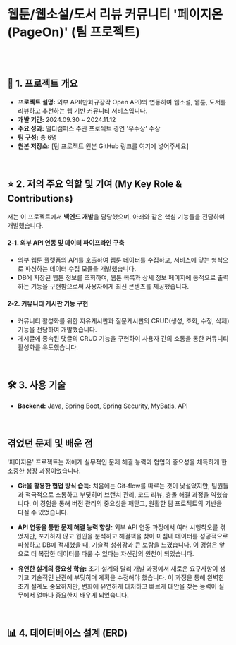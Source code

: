 # 웹툰/웹소설/도서 리뷰 커뮤니티 '페이지온(PageOn)' (팀 프로젝트)

<br>




<br>

## 📌 1. 프로젝트 개요

* **프로젝트 설명:** 외부 API(만화규장각 Open API)와 연동하여 웹소설, 웹툰, 도서를 리뷰하고 추천하는 웹 기반 커뮤니티 서비스입니다.
* **개발 기간:** 2024.09.30 ~ 2024.11.12
* **주요 성과:** 멀티캠퍼스 주관 프로젝트 경연 '우수상' 수상
* **팀 구성:** 총 6명
* **원본 저장소:** [팀 프로젝트 원본 GitHub 링크를 여기에 넣어주세요]

<br>

## ⭐ 2. 저의 주요 역할 및 기여 (My Key Role & Contributions)

저는 이 프로젝트에서 **백엔드 개발**을 담당했으며, 아래와 같은 핵심 기능들을 전담하여 개발했습니다.

#### 2-1. 외부 API 연동 및 데이터 파이프라인 구축
- 외부 웹툰 플랫폼의 API를 호출하여 웹툰 데이터를 수집하고, 서비스에 맞는 형식으로 파싱하는 데이터 수집 모듈을 개발했습니다.
- DB에 저장된 웹툰 정보를 조회하여, 웹툰 목록과 상세 정보 페이지에 동적으로 출력하는 기능을 구현함으로써 사용자에게 최신 콘텐츠를 제공했습니다.

#### 2-2. 커뮤니티 게시판 기능 구현
- 커뮤니티 활성화를 위한 자유게시판과 질문게시판의 CRUD(생성, 조회, 수정, 삭제) 기능을 전담하여 개발했습니다.
- 게시글에 종속된 댓글의 CRUD 기능을 구현하여 사용자 간의 소통을 통한 커뮤니티 활성화를 유도했습니다.

<br>

## 🛠️ 3. 사용 기술

* **Backend:** Java, Spring Boot, Spring Security, MyBatis, API

<br>

## 겪었던 문제 및 배운 점

'페이지온' 프로젝트는 저에게 실무적인 문제 해결 능력과 협업의 중요성을 체득하게 한 소중한 성장 과정이었습니다.

* **Git을 활용한 협업 방식 습득:** 처음에는 Git-flow를 따르는 것이 낯설었지만, 팀원들과 적극적으로 소통하고 부딪히며 브랜치 관리, 코드 리뷰, 충돌 해결 과정을 익혔습니다. 이 경험을 통해 버전 관리의 중요성을 깨닫고, 원활한 팀 프로젝트의 기반을 다질 수 있었습니다.

* **API 연동을 통한 문제 해결 능력 향상:** 외부 API 연동 과정에서 여러 시행착오를 겪었지만, 포기하지 않고 원인을 분석하고 해결책을 찾아 마침내 데이터를 성공적으로 파싱하고 DB에 적재했을 때, 기술적 성취감과 큰 보람을 느꼈습니다. 이 경험은 앞으로 더 복잡한 데이터를 다룰 수 있다는 자신감의 원천이 되었습니다.

* **유연한 설계의 중요성 학습:** 초기 설계와 달리 개발 과정에서 새로운 요구사항이 생기고 기술적인 난관에 부딪히며 계획을 수정해야 했습니다. 이 과정을 통해 완벽한 초기 설계도 중요하지만, 변화에 유연하게 대처하고 빠르게 대안을 찾는 능력이 실무에서 얼마나 중요한지 배우게 되었습니다.

<br>

## 📊 4. 데이터베이스 설계 (ERD)


<br>


